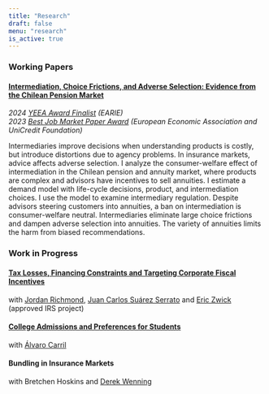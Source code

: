 ```yaml
---
title: "Research"
draft: false
menu: "research"
is_active: true
---
```


### Working Papers

#### [Intermediation, Choice Frictions, and Adverse Selection: Evidence from the Chilean Pension Market](/documents/boehm_cfrictions.pdf)

<div class="smaller-text">

<em>2024 <ins>YEEA Award Finalist</ins> (EARIE)<br>
2023 <ins>Best Job Market Paper Award</ins> (European Economic Association and UniCredit Foundation)</em>
</div>
<!-- <div class="smaller-text">
</div> --> 


<div class="max-width-text">

Intermediaries improve decisions when understanding products is costly, but introduce distortions due to agency problems. In insurance markets, advice affects adverse selection. I analyze the consumer-welfare effect of intermediation in the Chilean pension and annuity market, where products are complex and advisors have incentives to sell annuities. I estimate a demand model with life-cycle decisions, product, and intermediation choices. I use the model to examine intermediary regulation. Despite advisors steering customers into annuities, a ban on intermediation is consumer-welfare neutral. Intermediaries eliminate large choice frictions and dampen adverse selection into annuities. The variety of annuities limits the harm from biased recommendations.
</div>

### Work in Progress

#### [Tax Losses, Financing Constraints and Targeting Corporate Fiscal Incentives](/documents/nol_slides_2023_11_17.pdf)

with [Jordan Richmond](https://jordan-richmond.github.io/), [Juan Carlos Suárez Serrato](https://www.jcsuarez.com/) and [Eric Zwick](http://www.ericzwick.com/) (approved IRS project)


#### [College Admissions and Preferences for Students](/documents/ranking_slides_11_22.pdf)
with [Álvaro Carril](https://acarril.github.io)

#### Bundling in Insurance Markets
with Bretchen Hoskins and [Derek Wenning](https://www.derekwenning.com/)